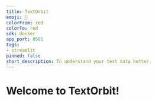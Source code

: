 ```yaml
---
title: TextOrbit
emoji: 🚀
colorFrom: red
colorTo: red
sdk: docker
app_port: 8501
tags:
- streamlit
pinned: false
short_description: To understand your text data better.
---
```


# Welcome to TextOrbit!
